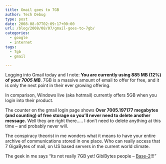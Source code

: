 ```yaml
---
title: Gmail goes to 7GB
author: Tech Debug
type: post
date: 2008-08-07T02:09:17+00:00
url: /blog/2008/08/07/gmail-goes-to-7gb/
categories:
  - google
  - internet
tags:
  - 7gb
  - gmail

---
```

Logging into Gmail today and I note: **You are currently using 885 MB (12%) of your _7005 MB_**. 7GB is a massive amount of email to offer for free, and it is only the next point in their ever growing offering.

In comparison, Windows live (aka hotmail) currently offers 5GB when you login into their product.

The counter on the gmail login page shows **Over 7005.197177 megabytes (and counting) of free storage so you&#8217;ll never need to delete another message.** Well they are right there&#8230;.. I don&#8217;t need to delete anything at this time &#8211; and probably never will.

The conspiracy theorist in me wonders what it means to have your entire archive of communications stored in one place. Who can really access that 7 GigaBytes of mail, on US based servers in the current world climate.

The geek in me says &#8220;Its not really 7GB yet! GibiBytes people &#8211; [Base-2][1]!!!&#8221;

 [1]: http://en.wikipedia.org/wiki/Binary_numeral_system